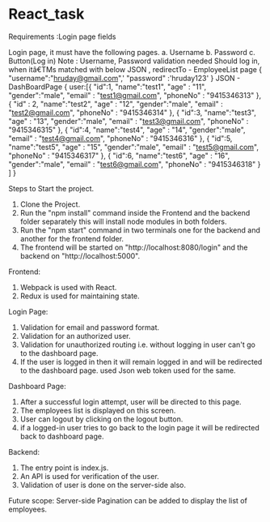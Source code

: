 # React_task
Requirements :Login page fields

Login page, it must have the following pages. a. Username b. Password c. Button(Log in) Note : Username, Password validation needed Should log in, when itâ€TMs matched with below JSON , redirectTo - EmployeeList page
{
"username":"hruday@gmail.com",'
"password" :'hruday123'
}
JSON - DashBoardPage
{
user:[{
"id":1,
"name":"test1",
"age" : "11",
"gender":"male",
"email" : "test1@gmail.com",
"phoneNo" : "9415346313"
},
{
"id" : 2,
"name":"test2",
"age" : "12",
"gender":"male",
"email" : "test2@gmail.com",
"phoneNo" : "9415346314"
},
{
"id":3,
"name":"test3",
"age" : "13",
"gender":"male",
"email" : "test3@gmail.com",
"phoneNo" : "9415346315"
},
{
"id":4,
"name":"test4",
"age" : "14",
"gender":"male",
"email" : "test4@gmail.com",
"phoneNo" : "9415346316"
},
{
"id":5,
"name":"test5",
"age" : "15",
"gender":"male",
"email" : "test5@gmail.com",
"phoneNo" : "9415346317"
},
{
"id":6,
"name":"test6",
"age" : "16",
"gender":"male",
"email" : "test6@gmail.com",
"phoneNo" : "9415346318"
}
]
}

Steps to Start the project.
1. Clone the Project.
2. Run the "npm install" command inside the Frontend and the backend folder separately this will install node modules in both folders.
3. Run the "npm start" command in two terminals one for the backend and another for the frontend folder.
4. The frontend will be started on "http://localhost:8080/login" and the backend on "http://localhost:5000".

Frontend:
1. Webpack is used with React.
2. Redux is used for maintaining state.

Login Page:
1. Validation for email and password format.
2. Validation for an authorized user.
3. Validation for unauthorized routing i.e. without logging in user can't go to the dashboard page.
4. If the user is logged in then it will remain logged in and will be redirected to the dashboard page. used Json web token used for the same.

Dashboard Page:
1. After a successful login attempt, user will be directed to this page.
2. The employees list is displayed on this screen.
3. User can logout by clicking on the logout button.
4. if a logged-in user tries to go back to the login page it will be redirected back to dashboard page.

Backend:
1. The entry point is index.js.
2. An API is used for verification of the user.
3. Validation of user is done on the server-side also.

Future scope: Server-side Pagination can be added to display the list of employees.
